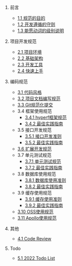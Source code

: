 1. 前言
    * [1.1 规范的目的](zh-cn/README.md)
    * [1.2 开发遵循的守则](zh-cn/rules.md)
    * [1.3 能愿动词的级别说明](zh-cn/illustrations.md)

2. 项目开发规范
    * [2.1 项目环境](zh-cn/base/environment.md)
    * [2.2 基础架构](zh-cn/base/framework.md)
    * [2.3 开发工具](zh-cn/base/tools.md)
    * [2.4 快速上手](zh-cn/base/quick-start.md)


3. 编码规范
    * [3.1 代码风格](zh-cn/standard/code-style.md)
    * [3.2 项目文档编写规范](zh-cn/standard/document.md)
    * [3.3 Git规范化提交](zh-cn/standard/git.md)
    * 3.4 框架使用规范
        * [3.4.1 hyperf框架规范](zh-cn/standard/framework-guide.md)
        * [3.4.2 最佳实践指南](zh-cn/sample/framework-guide.md)
    * 3.5 接口开发规范
        * [3.5.1 接口开发准则](zh-cn/standard/api-guide.md)
        * [3.5.2 最佳实践指南](zh-cn/sample/api-guide.md)
    * [3.6 扩展开发规范](zh-cn/standard/plugin-guide.md)
    * 3.7 单元测试规范
        * [3.7.1 单元测试规范](zh-cn/standard/unit-test-guide.md)
        * [3.7.2 最佳实践指南](zh-cn/sample/phpunit.md)
    * 3.8 数据库使用规范
        * [3.8.1 数据库使用准则](zh-cn/standard/mysql.md)
        * [3.8.2 最佳实践指南](zh-cn/sample/mysql.md)
    * 3.9 缓存使用规范
        * [3.9.1 缓存使用准则](zh-cn/standard/cache.md)
        * [3.9.2 最佳实践指南](zh-cn/sample/cache.md)
    * [3.10 OSS使用规范](zh-cn/standard/oss.md)
    * [3.11 Apollo使用规范](zh-cn/standard/apollo.md)


4. 其他
    * [4.1 Code Review](zh-cn/code-review.md)

5. Todo
    * [5.1 2022 Todo List](zh-cn/roadmap.md)
